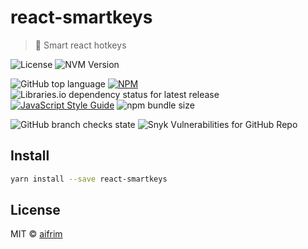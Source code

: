 # react-smartkeys

> 🧠 Smart react hotkeys

![License](https://img.shields.io/github/license/aifrim/react-smartkeys)
![NVM Version](https://img.shields.io/npm/v/react-smartkeys)

![GitHub top language](https://img.shields.io/github/languages/top/aifrim/react-smartkeys)
[![NPM](https://img.shields.io/npm/v/react-smartkeys.svg)](https://www.npmjs.com/package/react-smartkeys)
![Libraries.io dependency status for latest release](https://img.shields.io/librariesio/release/npm/react-smartkeys)
[![JavaScript Style Guide](https://img.shields.io/badge/code_style-standard-brightgreen.svg)](https://standardjs.com)
![npm bundle size](https://img.shields.io/bundlephobia/min/react-smartkeys)

![GitHub branch checks state](https://img.shields.io/github/checks-status/aifrim/react-smartkeys/main)
![Snyk Vulnerabilities for GitHub Repo](https://img.shields.io/snyk/vulnerabilities/github/aifrim/react-smartkeys)

## Install

```bash
yarn install --save react-smartkeys
```

## License

MIT © [aifrim](https://github.com/aifrim)

